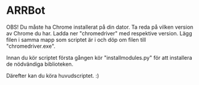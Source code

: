 # ARRBot

OBS! Du måste ha Chrome installerat på din dator. Ta reda på vilken version av Chrome du har.
Ladda ner "chromedriver" med respektive version.
Lägg filen i samma mapp som scriptet är i och döp om filen till "chromedriver.exe".

Innan du kör scriptet första gången kör "installmodules.py" för att installera de nödvändiga biblioteken.

Därefter kan du köra huvudscriptet. :)
